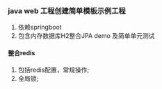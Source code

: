 ### java web 工程创建简单模板示例工程
1. 依赖springboot
2. 包含内存数据库H2整合JPA demo 及简单单元测试


#### 整合redis
1. 包括redis配置，常规操作;
2. 全局锁;